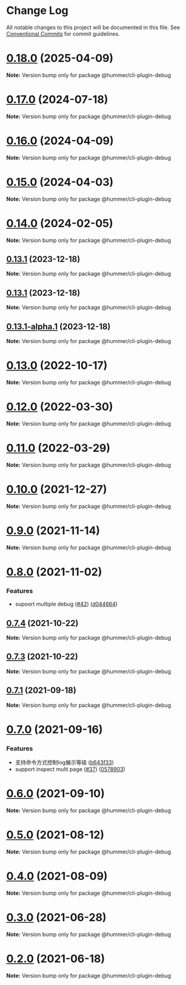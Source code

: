 # Change Log

All notable changes to this project will be documented in this file.
See [Conventional Commits](https://conventionalcommits.org) for commit guidelines.

# [0.18.0](https://git.xiaojukeji.com/tenon/tenon-cli/compare/v0.17.2...v0.18.0) (2025-04-09)

**Note:** Version bump only for package @hummer/cli-plugin-debug





# [0.17.0](https://git.xiaojukeji.com/tenon/tenon-cli/compare/v0.16.0...v0.17.0) (2024-07-18)

**Note:** Version bump only for package @hummer/cli-plugin-debug





# [0.16.0](https://git.xiaojukeji.com/tenon/tenon-cli/compare/v0.15.0...v0.16.0) (2024-04-09)

**Note:** Version bump only for package @hummer/cli-plugin-debug





# [0.15.0](https://git.xiaojukeji.com/tenon/tenon-cli/compare/v0.14.0...v0.15.0) (2024-04-03)

**Note:** Version bump only for package @hummer/cli-plugin-debug





# [0.14.0](https://git.xiaojukeji.com/tenon/tenon-cli/compare/v0.13.1...v0.14.0) (2024-02-05)

**Note:** Version bump only for package @hummer/cli-plugin-debug





## [0.13.1](https://git.xiaojukeji.com/tenon/tenon-cli/compare/v0.13.1-alpha.1...v0.13.1) (2023-12-18)

**Note:** Version bump only for package @hummer/cli-plugin-debug





## [0.13.1](https://git.xiaojukeji.com/tenon/tenon-cli/compare/v0.13.1-alpha.1...v0.13.1) (2023-12-18)

**Note:** Version bump only for package @hummer/cli-plugin-debug





## [0.13.1-alpha.1](https://git.xiaojukeji.com/tenon/tenon-cli/compare/v0.13.1...v0.13.1-alpha.1) (2023-12-18)

**Note:** Version bump only for package @hummer/cli-plugin-debug





# [0.13.0](https://git.xiaojukeji.com/tenon/tenon-cli/compare/v0.12.1...v0.13.0) (2022-10-17)

**Note:** Version bump only for package @hummer/cli-plugin-debug





# [0.12.0](https://git.xiaojukeji.com/tenon/tenon-cli/compare/v0.11.0...v0.12.0) (2022-03-30)

**Note:** Version bump only for package @hummer/cli-plugin-debug





# [0.11.0](https://git.xiaojukeji.com/tenon/tenon-cli/compare/v0.10.3...v0.11.0) (2022-03-29)

**Note:** Version bump only for package @hummer/cli-plugin-debug





# [0.10.0](https://git.xiaojukeji.com/tenon/tenon-cli/compare/v0.9.0...v0.10.0) (2021-12-27)

**Note:** Version bump only for package @hummer/cli-plugin-debug





# [0.9.0](https://git.xiaojukeji.com/tenon/tenon-cli/compare/v0.8.0...v0.9.0) (2021-11-14)

**Note:** Version bump only for package @hummer/cli-plugin-debug





# [0.8.0](https://git.xiaojukeji.com/tenon/tenon-cli/compare/v0.7.4...v0.8.0) (2021-11-02)


### Features

* supoort multiple debug ([#42](https://git.xiaojukeji.com/tenon/tenon-cli/issues/42)) ([d044664](https://git.xiaojukeji.com/tenon/tenon-cli/commits/d044664da3b5042bddd60395beba0f9a2df72b0c))





## [0.7.4](https://git.xiaojukeji.com/tenon/tenon-cli/compare/v0.7.3...v0.7.4) (2021-10-22)

**Note:** Version bump only for package @hummer/cli-plugin-debug





## [0.7.3](https://git.xiaojukeji.com/tenon/tenon-cli/compare/v0.7.2...v0.7.3) (2021-10-22)

**Note:** Version bump only for package @hummer/cli-plugin-debug





## [0.7.1](https://git.xiaojukeji.com/tenon/tenon-cli/compare/v0.7.0...v0.7.1) (2021-09-18)

**Note:** Version bump only for package @hummer/cli-plugin-debug





# [0.7.0](https://git.xiaojukeji.com/tenon/tenon-cli/compare/v0.6.0...v0.7.0) (2021-09-16)


### Features

* 支持命令方式控制log展示等级 ([b643f33](https://git.xiaojukeji.com/tenon/tenon-cli/commits/b643f338dac9c6112d21cc368aba5755e8ff1f91))
* support inspect multi page ([#37](https://git.xiaojukeji.com/tenon/tenon-cli/issues/37)) ([0578903](https://git.xiaojukeji.com/tenon/tenon-cli/commits/057890369e46d0b275e5f3fdeea49eba6b244a8c))





# [0.6.0](https://git.xiaojukeji.com/tenon/tenon-cli/compare/v0.5.0...v0.6.0) (2021-09-10)

**Note:** Version bump only for package @hummer/cli-plugin-debug





# [0.5.0](https://git.xiaojukeji.com/tenon/tenon-cli/compare/v0.4.0...v0.5.0) (2021-08-12)

**Note:** Version bump only for package @hummer/cli-plugin-debug





# [0.4.0](https://git.xiaojukeji.com/tenon/tenon-cli/compare/v0.3.1...v0.4.0) (2021-08-09)

**Note:** Version bump only for package @hummer/cli-plugin-debug





# [0.3.0](https://git.xiaojukeji.com/tenon/tenon-cli/compare/v0.2.0...v0.3.0) (2021-06-28)

**Note:** Version bump only for package @hummer/cli-plugin-debug





# [0.2.0](https://git.xiaojukeji.com/tenon/tenon-cli/compare/v0.1.27...v0.2.0) (2021-06-18)

**Note:** Version bump only for package @hummer/cli-plugin-debug
